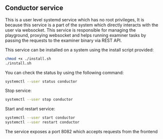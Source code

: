 ## Conductor service

This is a user level systemd service which has no root privileges, It is because this service is a part of the system which directly interacts with the user via websocket. This service is responsible for managing the playground, proxying websocket and helps running examiner tasks by passing the requests to the examiner binary via REST API.

This service can be installed on a system using the install script provided:

```bash
chmod +x ./install.sh
./install.sh
```

You can check the status by using the following command:
```bash
systemctl --user status conductor
```

Stop service:
```bash
systemctl --user stop conductor
```

Start and restart service:
```bash
systemctl --user start conductor
systemctl --user restart conductor
```

The service exposes a port 8082 which accepts requests from the frontend